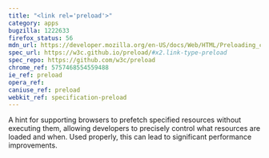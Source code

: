 ```yaml
---
title: "<link rel='preload'>"
category: apps
bugzilla: 1222633
firefox_status: 56
mdn_url: https://developer.mozilla.org/en-US/docs/Web/HTML/Preloading_content
spec_url: https://w3c.github.io/preload/#x2.link-type-preload
spec_repo: https://github.com/w3c/preload
chrome_ref: 5757468554559488
ie_ref: preload
opera_ref:
caniuse_ref: preload
webkit_ref: specification-preload
---
```


A hint for supporting browsers to prefetch specified resources without executing them, allowing developers to precisely control what resources are loaded and when. Used properly, this can lead to significant performance improvements.
